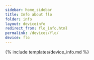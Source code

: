 ```yaml
---
sidebar: home_sidebar
title: Info about flo
folder: info
layout: deviceinfo
redirect_from: flo_info.html
permalink: /devices/flo/
device: flo
---
```

{% include templates/device_info.md %}
